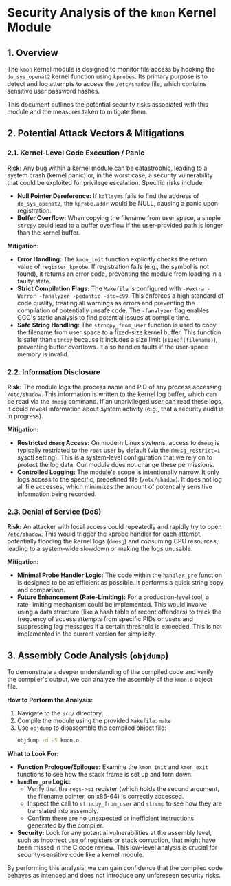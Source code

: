 # Security Analysis of the `kmon` Kernel Module

## 1. Overview

The `kmon` kernel module is designed to monitor file access by hooking the `do_sys_openat2` kernel function using `kprobes`. Its primary purpose is to detect and log attempts to access the `/etc/shadow` file, which contains sensitive user password hashes.

This document outlines the potential security risks associated with this module and the measures taken to mitigate them.

## 2. Potential Attack Vectors & Mitigations

### 2.1. Kernel-Level Code Execution / Panic

**Risk:**
Any bug within a kernel module can be catastrophic, leading to a system crash (kernel panic) or, in the worst case, a security vulnerability that could be exploited for privilege escalation. Specific risks include:
- **Null Pointer Dereference:** If `kallsyms` fails to find the address of `do_sys_openat2`, the `kprobe.addr` would be NULL, causing a panic upon registration.
- **Buffer Overflow:** When copying the filename from user space, a simple `strcpy` could lead to a buffer overflow if the user-provided path is longer than the kernel buffer.

**Mitigation:**
- **Error Handling:** The `kmon_init` function explicitly checks the return value of `register_kprobe`. If registration fails (e.g., the symbol is not found), it returns an error code, preventing the module from loading in a faulty state.
- **Strict Compilation Flags:** The `Makefile` is configured with `-Wextra -Werror -fanalyzer -pedantic -std=c99`. This enforces a high standard of code quality, treating all warnings as errors and preventing the compilation of potentially unsafe code. The `-fanalyzer` flag enables GCC's static analysis to find potential issues at compile time.
- **Safe String Handling:** The `strncpy_from_user` function is used to copy the filename from user space to a fixed-size kernel buffer. This function is safer than `strcpy` because it includes a size limit (`sizeof(filename)`), preventing buffer overflows. It also handles faults if the user-space memory is invalid.

### 2.2. Information Disclosure

**Risk:**
The module logs the process name and PID of any process accessing `/etc/shadow`. This information is written to the kernel log buffer, which can be read via the `dmesg` command. If an unprivileged user can read these logs, it could reveal information about system activity (e.g., that a security audit is in progress).

**Mitigation:**
- **Restricted `dmesg` Access:** On modern Linux systems, access to `dmesg` is typically restricted to the `root` user by default (via the `dmesg_restrict=1` sysctl setting). This is a system-level configuration that we rely on to protect the log data. Our module does not change these permissions.
- **Controlled Logging:** The module's scope is intentionally narrow. It only logs access to the specific, predefined file (`/etc/shadow`). It does not log all file accesses, which minimizes the amount of potentially sensitive information being recorded.

### 2.3. Denial of Service (DoS)

**Risk:**
An attacker with local access could repeatedly and rapidly try to open `/etc/shadow`. This would trigger the kprobe handler for each attempt, potentially flooding the kernel logs (`dmesg`) and consuming CPU resources, leading to a system-wide slowdown or making the logs unusable.

**Mitigation:**
- **Minimal Probe Handler Logic:** The code within the `handler_pre` function is designed to be as efficient as possible. It performs a quick string copy and comparison.
- **Future Enhancement (Rate-Limiting):** For a production-level tool, a rate-limiting mechanism could be implemented. This would involve using a data structure (like a hash table of recent offenders) to track the frequency of access attempts from specific PIDs or users and suppressing log messages if a certain threshold is exceeded. This is not implemented in the current version for simplicity.

## 3. Assembly Code Analysis (`objdump`)

To demonstrate a deeper understanding of the compiled code and verify the compiler's output, we can analyze the assembly of the `kmon.o` object file.

**How to Perform the Analysis:**
1.  Navigate to the `src/` directory.
2.  Compile the module using the provided `Makefile`: `make`
3.  Use `objdump` to disassemble the compiled object file:
    ```bash
    objdump -d -S kmon.o
    ```

**What to Look For:**
- **Function Prologue/Epilogue:** Examine the `kmon_init` and `kmon_exit` functions to see how the stack frame is set up and torn down.
- **`handler_pre` Logic:**
    - Verify that the `regs->si` register (which holds the second argument, the filename pointer, on x86-64) is correctly accessed.
    - Inspect the call to `strncpy_from_user` and `strcmp` to see how they are translated into assembly.
    - Confirm there are no unexpected or inefficient instructions generated by the compiler.
- **Security:** Look for any potential vulnerabilities at the assembly level, such as incorrect use of registers or stack corruption, that might have been missed in the C code review. This low-level analysis is crucial for security-sensitive code like a kernel module.

By performing this analysis, we can gain confidence that the compiled code behaves as intended and does not introduce any unforeseen security risks.